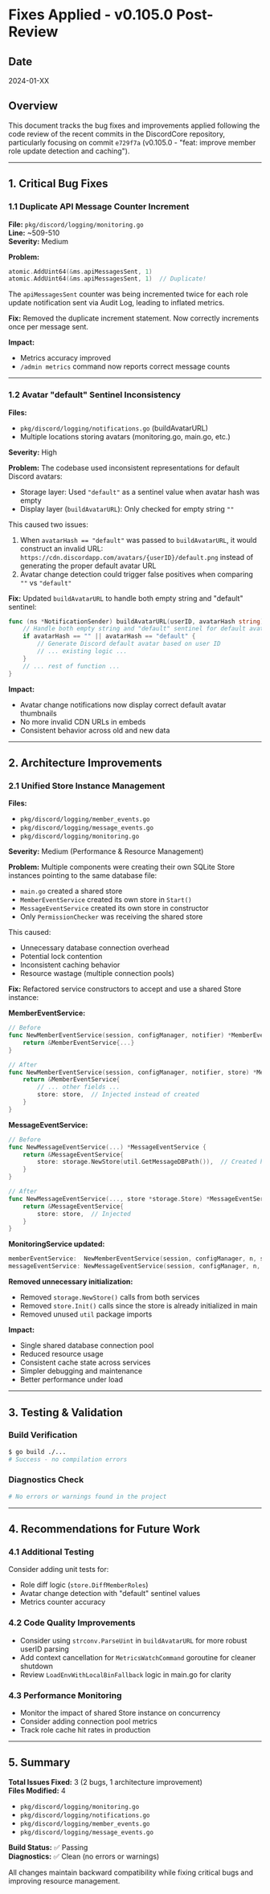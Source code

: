 # Fixes Applied - v0.105.0 Post-Review

## Date
2024-01-XX

## Overview
This document tracks the bug fixes and improvements applied following the code review of the recent commits in the DiscordCore repository, particularly focusing on commit `e729f7a` (v0.105.0 - "feat: improve member role update detection and caching").

---

## 1. Critical Bug Fixes

### 1.1 Duplicate API Message Counter Increment
**File:** `pkg/discord/logging/monitoring.go`  
**Line:** ~509-510  
**Severity:** Medium  

**Problem:**
```go
atomic.AddUint64(&ms.apiMessagesSent, 1)
atomic.AddUint64(&ms.apiMessagesSent, 1)  // Duplicate!
```
The `apiMessagesSent` counter was being incremented twice for each role update notification sent via Audit Log, leading to inflated metrics.

**Fix:**
Removed the duplicate increment statement. Now correctly increments once per message sent.

**Impact:**
- Metrics accuracy improved
- `/admin metrics` command now reports correct message counts

---

### 1.2 Avatar "default" Sentinel Inconsistency
**Files:** 
- `pkg/discord/logging/notifications.go` (buildAvatarURL)
- Multiple locations storing avatars (monitoring.go, main.go, etc.)

**Severity:** High  

**Problem:**
The codebase used inconsistent representations for default Discord avatars:
- Storage layer: Used `"default"` as a sentinel value when avatar hash was empty
- Display layer (`buildAvatarURL`): Only checked for empty string `""`

This caused two issues:
1. When `avatarHash == "default"` was passed to `buildAvatarURL`, it would construct an invalid URL: `https://cdn.discordapp.com/avatars/{userID}/default.png` instead of generating the proper default avatar URL
2. Avatar change detection could trigger false positives when comparing `""` vs `"default"`

**Fix:**
Updated `buildAvatarURL` to handle both empty string and "default" sentinel:
```go
func (ns *NotificationSender) buildAvatarURL(userID, avatarHash string) string {
    // Handle both empty string and "default" sentinel for default avatars
    if avatarHash == "" || avatarHash == "default" {
        // Generate Discord default avatar based on user ID
        // ... existing logic ...
    }
    // ... rest of function ...
}
```

**Impact:**
- Avatar change notifications now display correct default avatar thumbnails
- No more invalid CDN URLs in embeds
- Consistent behavior across old and new data

---

## 2. Architecture Improvements

### 2.1 Unified Store Instance Management
**Files:**
- `pkg/discord/logging/member_events.go`
- `pkg/discord/logging/message_events.go`
- `pkg/discord/logging/monitoring.go`

**Severity:** Medium (Performance & Resource Management)

**Problem:**
Multiple components were creating their own SQLite Store instances pointing to the same database file:
- `main.go` created a shared store
- `MemberEventService` created its own store in `Start()`
- `MessageEventService` created its own store in constructor
- Only `PermissionChecker` was receiving the shared store

This caused:
- Unnecessary database connection overhead
- Potential lock contention
- Inconsistent caching behavior
- Resource wastage (multiple connection pools)

**Fix:**
Refactored service constructors to accept and use a shared Store instance:

**MemberEventService:**
```go
// Before
func NewMemberEventService(session, configManager, notifier) *MemberEventService {
    return &MemberEventService{...}
}

// After
func NewMemberEventService(session, configManager, notifier, store) *MemberEventService {
    return &MemberEventService{
        // ... other fields ...
        store: store,  // Injected instead of created
    }
}
```

**MessageEventService:**
```go
// Before
func NewMessageEventService(...) *MessageEventService {
    return &MessageEventService{
        store: storage.NewStore(util.GetMessageDBPath()),  // Created here
    }
}

// After
func NewMessageEventService(..., store *storage.Store) *MessageEventService {
    return &MessageEventService{
        store: store,  // Injected
    }
}
```

**MonitoringService updated:**
```go
memberEventService:  NewMemberEventService(session, configManager, n, store),
messageEventService: NewMessageEventService(session, configManager, n, store),
```

**Removed unnecessary initialization:**
- Removed `storage.NewStore()` calls from both services
- Removed `store.Init()` calls since the store is already initialized in main
- Removed unused `util` package imports

**Impact:**
- Single shared database connection pool
- Reduced resource usage
- Consistent cache state across services
- Simpler debugging and maintenance
- Better performance under load

---

## 3. Testing & Validation

### Build Verification
```bash
$ go build ./...
# Success - no compilation errors
```

### Diagnostics Check
```bash
# No errors or warnings found in the project
```

---

## 4. Recommendations for Future Work

### 4.1 Additional Testing
Consider adding unit tests for:
- Role diff logic (`store.DiffMemberRoles`)
- Avatar change detection with "default" sentinel values
- Metrics counter accuracy

### 4.2 Code Quality Improvements
- Consider using `strconv.ParseUint` in `buildAvatarURL` for more robust userID parsing
- Add context cancellation for `MetricsWatchCommand` goroutine for cleaner shutdown
- Review `LoadEnvWithLocalBinFallback` logic in main.go for clarity

### 4.3 Performance Monitoring
- Monitor the impact of shared Store instance on concurrency
- Consider adding connection pool metrics
- Track role cache hit rates in production

---

## 5. Summary

**Total Issues Fixed:** 3 (2 bugs, 1 architecture improvement)  
**Files Modified:** 4
- `pkg/discord/logging/monitoring.go`
- `pkg/discord/logging/notifications.go`
- `pkg/discord/logging/member_events.go`
- `pkg/discord/logging/message_events.go`

**Build Status:** ✅ Passing  
**Diagnostics:** ✅ Clean (no errors or warnings)

All changes maintain backward compatibility while fixing critical bugs and improving resource management.
